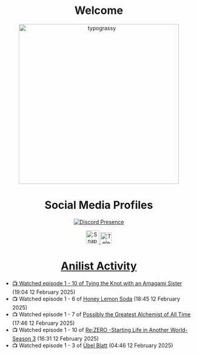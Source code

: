 <div align="center">

# Welcome
<a href="https://github.com/kawarimidoll/typograssy">
    <img alt="typograssy" src="https://typograssy.deno.dev/api?text=%E3%82%88%E3%81%86%E3%81%93%E3%81%9D%E3%81%BF%E3%81%AA%E3%81%95%E3%82%93%20-%20Sheby--&&l0=none&l1=82d9d0&l2=027353&l3=038c4c&l4=01402e&bg=none&frame=none&speed=100&comment=" width="421.99">
</a>

</div>

<div align="center">

# Social Media Profiles

[![Discord Presence](https://lanyard.cnrad.dev/api/612532963938271232)](https://discord.com/users/612532963938271232)


<a href="https://www.snapchat.com/add/a.sheby" title="Snapchat Profile">
    <img src="https://www.freepnglogos.com/uploads/snapchat-logo-png-0.png" width="35" alt="Snapchat Logo" />


<a href="https://t.me/ASheby" title="Telegram Profile">
    <img src="https://www.freepnglogos.com/uploads/telegram-logo-png-0.png" width="30" alt="Telegram Logo" />


</div>

<div align="center">

# Anilist Activity

</div>

<!-- ANILIST_ACTIVITY:start -->

-   📺 Watched episode 1 - 10 of [Tying the Knot with an Amagami Sister](https://anilist.co/anime/164172) (19:04 12 February 2025)
-   📺 Watched episode 1 - 6 of [Honey Lemon Soda](https://anilist.co/anime/175443) (18:45 12 February 2025)
-   📺 Watched episode 1 - 7 of [Possibly the Greatest Alchemist of All Time](https://anilist.co/anime/177506) (17:46 12 February 2025)
-   📺 Watched episode 1 - 10 of [Re:ZERO -Starting Life in Another World- Season 3](https://anilist.co/anime/163134) (16:31 12 February 2025)
-   📺 Watched episode 1 - 3 of [Übel Blatt](https://anilist.co/anime/175198) (04:46 12 February 2025)

<!-- ANILIST_ACTIVITY:end -->
